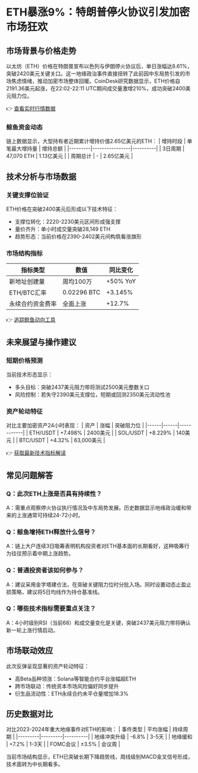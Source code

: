 # ETH暴涨9%：特朗普停火协议引发加密市场狂欢

## 市场背景与价格走势
以太坊（ETH）价格在特朗普宣布以色列与伊朗停火协议后，单日涨幅达8.61%，突破2420美元关键关口。这一地缘政治事件直接扭转了此前因中东局势引发的市场焦虑情绪，推动加密市场整体回暖。CoinDesk研究数据显示，ETH价格自2191.36美元起涨，在22:02-22:11 UTC期间成交量激增210%，成功突破2400美元阻力位。

👉 [查看实时行情数据](https://bit.ly/okx_welcome)

### 鲸鱼资金动态
链上数据显示，大型持有者近期累计增持价值2.65亿美元的ETH：
| 增持时段 | 单笔最大增持量 | 增持总额 |
|---------|----------------|----------|
| 3日周期 | 47,070 ETH | 1.13亿美元 |
| 周期总计 | - | 2.65亿美元 |

## 技术分析与市场数据
### 关键支撑位验证
ETH价格在突破2400美元后形成以下技术特征：
- 支撑位转化：2220-2230美元区间形成强支撑
- 量价齐升：单小时成交量突破28,149 ETH
- 趋势形态：当前价格在2390-2402美元间构筑看涨旗形

### 市场结构指标
| 指标类型 | 数值 | 同比变化 |
|---------|------|----------|
| 新地址创建量 | 周均100万 | +50% YoY |
| ETH/BTC汇率 | 0.02296 BTC | +3.145% |
| 永续合约资金费率 | 全面上涨 | +12.7% |

👉 [追踪鲸鱼动向工具](https://bit.ly/okx_welcome)

## 未来展望与操作建议
### 短期价格预测
当前技术形态显示：
- 多头目标：突破2437美元阻力带将测试2500美元整数关口
- 风险控制：若失守2390美元支撑位，短期或回测2350美元流动性池

### 资产轮动特征
对比主要加密资产24小时表现：
| 资产 | 涨幅 | 突破阻力位 |
|------|------|------------|
| ETH/USDT | +7.498% | 2400美元 |
| SOL/USDT | +8.229% | 140美元 |
| BTC/USDT | +4.32% | 63,000美元 |

👉 [获取最新技术指标解读](https://bit.ly/okx_welcome)

## 常见问题解答
### Q：此次ETH上涨是否具有持续性？
A：需重点观察停火协议执行情况及中东局势发展。历史数据显示地缘政治缓和带来的上涨通常可持续24-72小时。

### Q：鲸鱼增持ETH释放什么信号？
A：链上大户连续3日吸筹表明机构投资者对ETH基本面的长期看好，这种吸筹行为往往预示着中期上涨趋势。

### Q：普通投资者该如何参与？
A：建议采用金字塔建仓法，在突破关键阻力位时分批入场。同时设置动态止盈止损策略，建议将5日均线作为持仓基准线。

### Q：哪些技术指标需要重点关注？
A：4小时级别RSI（当前68）和成交量变化是关键，突破2437美元阻力带将确认新一轮上涨行情启动。

## 市场联动效应
此次反弹呈现显著的资产轮动特征：
- 高Beta品种领涨：Solana等智能合约平台涨幅超ETH
- 跨市场联动：传统资本市场风险偏好同步提升
- 衍生品流动性：ETH永续合约未平仓量增加18.3%

## 历史数据对比
对比2023-2024年重大地缘事件对ETH的影响：
| 事件类型 | 平均涨幅 | 持续周期 |
|---------|---------|----------|
| 地缘冲突升级 | -6.8% | 3-5天 |
| 地缘缓和 | +7.2% | 1-3天 |
| FOMC会议 | ±3.5% | 会议周 |

当前市场结构显示，ETH已突破长期下降趋势线，周线级别MACD金叉信号形成，技术面转为中长期看多。
